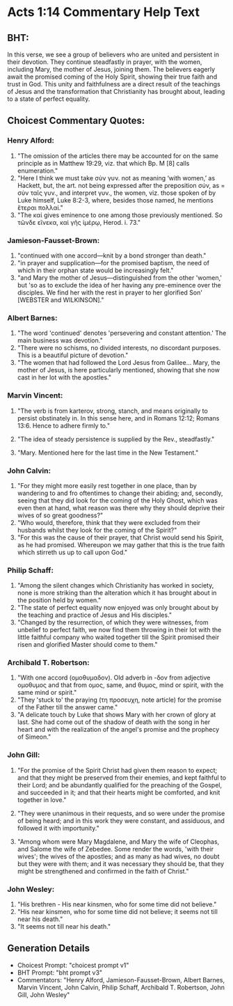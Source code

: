 # Acts 1:14 Commentary Help Text

## BHT:
In this verse, we see a group of believers who are united and persistent in their devotion. They continue steadfastly in prayer, with the women, including Mary, the mother of Jesus, joining them. The believers eagerly await the promised coming of the Holy Spirit, showing their true faith and trust in God. This unity and faithfulness are a direct result of the teachings of Jesus and the transformation that Christianity has brought about, leading to a state of perfect equality.

## Choicest Commentary Quotes:
### Henry Alford:
1. "The omission of the articles there may be accounted for on the same principle as in Matthew 19:29, viz. that which Bp. M [8] calls enumeration." 
2. "Here I think we must take σὺν γυν. not as meaning ‘with women,’ as Hackett, but, the art. not being expressed after the preposition σύν, as = σὺν ταῖς γυν., and interpret γυν., the women, viz. those spoken of by Luke himself, Luke 8:2-3, where, besides those named, he mentions ἕτεραι πολλαί."
3. "The καί gives eminence to one among those previously mentioned. So τῶνδε εἵνεκα, καὶ γῆς ἱμέρῳ, Herod. i. 73."

### Jamieson-Fausset-Brown:
1. "continued with one accord—knit by a bond stronger than death."
2. "in prayer and supplication—for the promised baptism, the need of which in their orphan state would be increasingly felt."
3. "and Mary the mother of Jesus—distinguished from the other 'women,' but 'so as to exclude the idea of her having any pre-eminence over the disciples. We find her with the rest in prayer to her glorified Son' [WEBSTER and WILKINSON]."

### Albert Barnes:
1. "The word 'continued' denotes 'persevering and constant attention.' The main business was devotion."
2. "There were no schisms, no divided interests, no discordant purposes. This is a beautiful picture of devotion."
3. "The women that had followed the Lord Jesus from Galilee... Mary, the mother of Jesus, is here particularly mentioned, showing that she now cast in her lot with the apostles."

### Marvin Vincent:
1. "The verb is from karterov, strong, stanch, and means originally to persist obstinately in. In this sense here, and in Romans 12:12; Romans 13:6. Hence to adhere firmly to." 

2. "The idea of steady persistence is supplied by the Rev., steadfastly." 

3. "Mary. Mentioned here for the last time in the New Testament."

### John Calvin:
1. "For they might more easily rest together in one place, than by wandering to and fro oftentimes to change their abiding; and, secondly, seeing that they did look for the coming of the Holy Ghost, which was even then at hand, what reason was there why they should deprive their wives of so great goodness?"
2. "Who would, therefore, think that they were excluded from their husbands whilst they look for the coming of the Spirit?"
3. "For this was the cause of their prayer, that Christ would send his Spirit, as he had promised. Whereupon we may gather that this is the true faith which stirreth us up to call upon God."

### Philip Schaff:
1. "Among the silent changes which Christianity has worked in society, none is more striking than the alteration which it has brought about in the position held by women."
2. "The state of perfect equality now enjoyed was only brought about by the teaching and practice of Jesus and His disciples."
3. "Changed by the resurrection, of which they were witnesses, from unbelief to perfect faith, we now find them throwing in their lot with the little faithful company who waited together till the Spirit promised their risen and glorified Master should come to them."

### Archibald T. Robertson:
1. "With one accord (ομοθυμαδον). Old adverb in -δον from adjective ομοθυμος and that from ομος, same, and θυμος, mind or spirit, with the same mind or spirit." 
2. "They 'stuck to' the praying (τη προσευχη, note article) for the promise of the Father till the answer came." 
3. "A delicate touch by Luke that shows Mary with her crown of glory at last. She had come out of the shadow of death with the song in her heart and with the realization of the angel's promise and the prophecy of Simeon."

### John Gill:
1. "For the promise of the Spirit Christ had given them reason to expect; and that they might be preserved from their enemies, and kept faithful to their Lord; and be abundantly qualified for the preaching of the Gospel, and succeeded in it; and that their hearts might be comforted, and knit together in love."

2. "They were unanimous in their requests, and so were under the promise of being heard; and in this work they were constant, and assiduous, and followed it with importunity."

3. "Among whom were Mary Magdalene, and Mary the wife of Cleophas, and Salome the wife of Zebedee. Some render the words, 'with their wives'; the wives of the apostles; and as many as had wives, no doubt but they were with them; and it was necessary they should be, that they might be strengthened and confirmed in the faith of Christ."

### John Wesley:
1. "His brethren - His near kinsmen, who for some time did not believe."
2. "His near kinsmen, who for some time did not believe; it seems not till near his death."
3. "It seems not till near his death."


## Generation Details
- Choicest Prompt: "choicest prompt v1"
- BHT Prompt: "bht prompt v3"
- Commentators: "Henry Alford, Jamieson-Fausset-Brown, Albert Barnes, Marvin Vincent, John Calvin, Philip Schaff, Archibald T. Robertson, John Gill, John Wesley"
